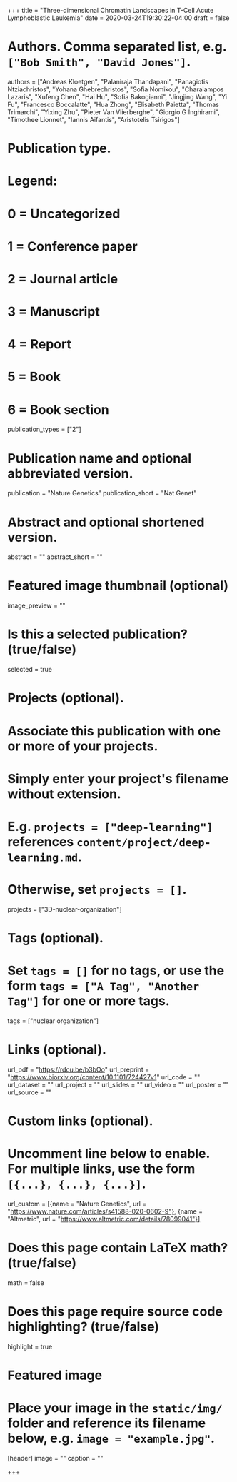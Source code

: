+++
title = "Three-dimensional Chromatin Landscapes in T-Cell Acute Lymphoblastic Leukemia"
date = 2020-03-24T19:30:22-04:00
draft = false

# Authors. Comma separated list, e.g. `["Bob Smith", "David Jones"]`.
authors = ["Andreas  Kloetgen", "Palaniraja Thandapani", "Panagiotis Ntziachristos", "Yohana Ghebrechristos", "Sofia Nomikou", "Charalampos Lazaris", "Xufeng Chen", "Hai Hu", "Sofia Bakogianni", "Jingjing Wang", "Yi Fu", "Francesco Boccalatte", "Hua Zhong", "Elisabeth Paietta", "Thomas Trimarchi", "Yixing Zhu", "Pieter Van Vlierberghe", "Giorgio G Inghirami", "Timothee Lionnet", "Iannis Aifantis", "Aristotelis Tsirigos"]

# Publication type.
# Legend:
# 0 = Uncategorized
# 1 = Conference paper
# 2 = Journal article
# 3 = Manuscript
# 4 = Report
# 5 = Book
# 6 = Book section
publication_types = ["2"]

# Publication name and optional abbreviated version.
publication = "Nature Genetics"
publication_short = "Nat Genet"

# Abstract and optional shortened version.
abstract = ""
abstract_short = ""

# Featured image thumbnail (optional)
image_preview = ""

# Is this a selected publication? (true/false)
selected = true

# Projects (optional).
#   Associate this publication with one or more of your projects.
#   Simply enter your project's filename without extension.
#   E.g. `projects = ["deep-learning"]` references `content/project/deep-learning.md`.
#   Otherwise, set `projects = []`.
projects = ["3D-nuclear-organization"]

# Tags (optional).
#   Set `tags = []` for no tags, or use the form `tags = ["A Tag", "Another Tag"]` for one or more tags.
tags = ["nuclear organization"]

# Links (optional).
url_pdf = "https://rdcu.be/b3bOo"
url_preprint = "https://www.biorxiv.org/content/10.1101/724427v1"
url_code = ""
url_dataset = ""
url_project = ""
url_slides = ""
url_video = ""
url_poster = ""
url_source = ""

# Custom links (optional).
#   Uncomment line below to enable. For multiple links, use the form `[{...}, {...}, {...}]`.
url_custom = [{name = "Nature Genetics", url = "https://www.nature.com/articles/s41588-020-0602-9"}, {name = "Altmetric", url = "https://www.altmetric.com/details/78099041"}]

# Does this page contain LaTeX math? (true/false)
math = false

# Does this page require source code highlighting? (true/false)
highlight = true

# Featured image
# Place your image in the `static/img/` folder and reference its filename below, e.g. `image = "example.jpg"`.
[header]
image = ""
caption = ""

+++

